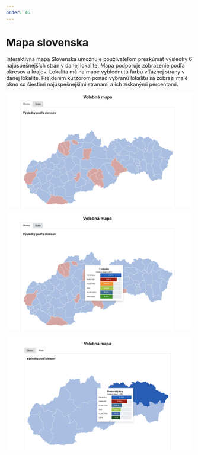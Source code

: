 ```yaml
---
order: 46
---
```


# Mapa slovenska
Interaktívna mapa Slovenska umožnuje používateľom preskúmať výsledky 6 najúspešnejších strán v danej lokalite. Mapa podporuje zobrazenie podľa okresov a krajov. Lokalita má na mape vyblednutú farbu víťaznej strany v danej lokalite. Prejdením kurzorom ponad vybranú lokalitu sa zobrazí malé okno so šiestimi najúspešnejšími stranami a ich získanými percentami.

![](/assets/images/user_guide/stats_app/map_county.png)

![](/assets/images/user_guide/stats_app/map_county_hover.png)

![](/assets/images/user_guide/stats_app/map_region_hover.png)
